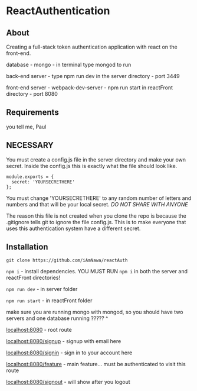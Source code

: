 # ReactAuthentication

## About

Creating a full-stack token authentication application with react on the front-end.

database - mongo - in terminal type mongod to run

back-end server - type npm run dev in the server directory - port 3449

front-end server - webpack-dev-server - npm run start in reactFront directory  - port 8080

## Requirements

  you tell me, Paul

## NECESSARY

You must create a config.js file in the server directory and make your own secret.  Inside the config.js this is exactly what the file should look like.

```
module.exports = {
  secret: 'YOURSECRETHERE'
};
```

You must change 'YOURSECRETHERE' to any random number of letters and numbers and that will be your local secret. *DO NOT SHARE WITH ANYONE*

The reason this file is not created when you clone the repo is because the .gitignore tells git to ignore the file config.js.  This is to make everyone that uses this authentication system have a different secret.

## Installation


`git clone https://github.com/iAmNawa/reactAuth`

 `npm i` - install dependencies.  YOU MUST RUN `npm i` in both the server and reactFront directories!

`npm run dev` - in server folder

`npm run start` - in reactFront folder

make sure you are running mongo with mongod, so you should have two servers and one database running
????? ^

<localhost:8080> - root route

<localhost:8080/signup> - signup with email here

<localhost:8080/signin> - sign in to your account here

<localhost:8080/feature> - main feature... must be authenticated to visit this route

<localhost:8080/signout> - will show after you logout
